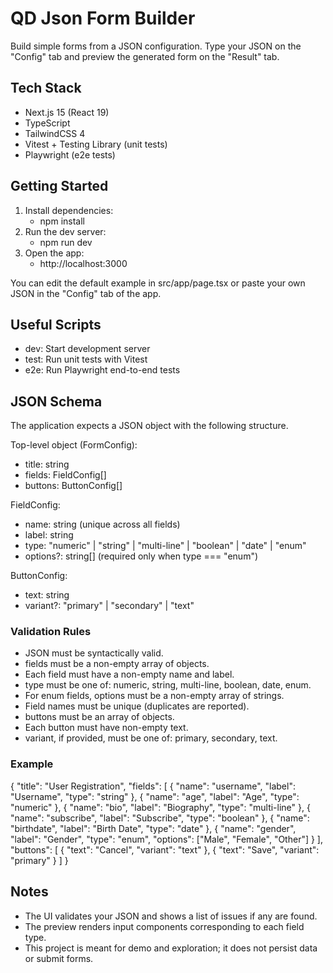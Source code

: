 # QD Json Form Builder

Build simple forms from a JSON configuration. Type your JSON on the "Config" tab and preview the generated form on the "Result" tab.

## Tech Stack
- Next.js 15 (React 19)
- TypeScript
- TailwindCSS 4
- Vitest + Testing Library (unit tests)
- Playwright (e2e tests)

## Getting Started
1. Install dependencies:
   - npm install
2. Run the dev server:
   - npm run dev
3. Open the app:
   - http://localhost:3000

You can edit the default example in src/app/page.tsx or paste your own JSON in the "Config" tab of the app.

## Useful Scripts
- dev: Start development server
- test: Run unit tests with Vitest
- e2e: Run Playwright end-to-end tests

## JSON Schema
The application expects a JSON object with the following structure.

Top-level object (FormConfig):
- title: string
- fields: FieldConfig[]
- buttons: ButtonConfig[]

FieldConfig:
- name: string (unique across all fields)
- label: string
- type: "numeric" | "string" | "multi-line" | "boolean" | "date" | "enum"
- options?: string[] (required only when type === "enum")

ButtonConfig:
- text: string
- variant?: "primary" | "secondary" | "text"

### Validation Rules
- JSON must be syntactically valid.
- fields must be a non-empty array of objects.
- Each field must have a non-empty name and label.
- type must be one of: numeric, string, multi-line, boolean, date, enum.
- For enum fields, options must be a non-empty array of strings.
- Field names must be unique (duplicates are reported).
- buttons must be an array of objects.
- Each button must have non-empty text.
- variant, if provided, must be one of: primary, secondary, text.

### Example
{
  "title": "User Registration",
  "fields": [
    { "name": "username", "label": "Username", "type": "string" },
    { "name": "age", "label": "Age", "type": "numeric" },
    { "name": "bio", "label": "Biography", "type": "multi-line" },
    { "name": "subscribe", "label": "Subscribe", "type": "boolean" },
    { "name": "birthdate", "label": "Birth Date", "type": "date" },
    { "name": "gender", "label": "Gender", "type": "enum", "options": ["Male", "Female", "Other"] }
  ],
  "buttons": [
    { "text": "Cancel", "variant": "text" },
    { "text": "Save", "variant": "primary" }
  ]
}

## Notes
- The UI validates your JSON and shows a list of issues if any are found.
- The preview renders input components corresponding to each field type.
- This project is meant for demo and exploration; it does not persist data or submit forms.
